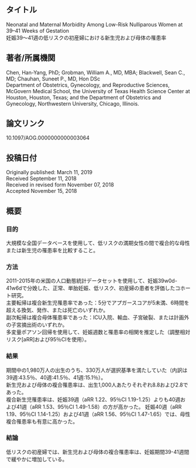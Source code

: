 ## タイトル
Neonatal and Maternal Morbidity Among Low-Risk Nulliparous Women at 39–41 Weeks of Gestation  
妊娠39〜41週の低リスクの初産婦における新生児および母体の罹患率

## 著者/所属機関
Chen, Han-Yang, PhD; Grobman, William A., MD, MBA; Blackwell, Sean C., MD; Chauhan, Suneet P., MD, Hon DSc  
Department of Obstetrics, Gynecology, and Reproductive Sciences, McGovern Medical School, the University of Texas Health Science Center at Houston, Houston, Texas; and the Department of Obstetrics and Gynecology, Northwestern University, Chicago, Illinois.

## 論文リンク
10.1097/AOG.0000000000003064

## 投稿日付
Originally published: March 11, 2019  
Received September 11, 2018  
Received in revised form November 07, 2018  
Accepted November 15, 2018

## 概要
### 目的
大規模な全国データベースを使用して、低リスクの満期女性の間で複合的な母性または新生児の罹患率を比較すること。

### 方法
2011-2015年の米国の人口動態統計データセットを使用して、妊娠39w0d-41w6dで分娩した、正常、単胎妊娠、低リスク、初産婦の患者を評価したコホート研究。  
主要転帰は複合新生児罹患率であった：5分でアプガースコアが5未満、6時間を超える換気、発作、または死亡のいずれか。  
副次転帰は複合母体罹患率であった：ICU入院、輸血、子宮破裂、または計画外の子宮摘出術のいずれか。  
多変量ポアソン回帰を使用して、妊娠週数と罹患率の相関を推定した（調整相対リスク\[aRR\]および95％CIを使用）。

### 結果
期間中の1,980万人の出生のうち、330万人が選択基準を満たしていた（内訳は39週:43.5％、40週:41.5％、41週:15.1％）。  
新生児および母体の複合罹患率は、出生1,000人あたりそれぞれ8.8および2.8であった。  
複合新生児罹患率は、妊娠39週（aRR 1.22、95％CI 1.19-1.25）よりも40週および41週（aRR 1.53、95％CI 1.49-1.58）の方が高かった。 
妊娠40週（aRR 1.19、95％CI 1.14-1.25）および41週（aRR 1.56、95％CI 1.47-1.65）では、母性複合罹患率も有意に高かった。

### 結論
低リスクの初産婦では、新生児および母体の複合罹患率は、妊娠期間39-41週間で緩やかに増加している。
